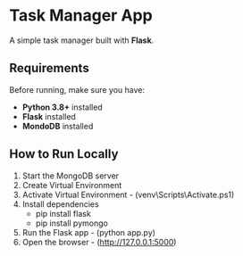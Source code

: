 # Task Manager App

A simple task manager built with **Flask**.

## Requirements

Before running, make sure you have:

- **Python 3.8+** installed
- **Flask** installed
- **MondoDB** installed

## How to Run Locally

1. Start the MongoDB server
2. Create Virtual Environment
3. Activate Virtual Environment - (venv\Scripts\Activate.ps1)
4. Install dependencies
     - pip install flask
     - pip install pymongo
5. Run the Flask app - (python app.py)
6. Open the browser - (http://127.0.0.1:5000)
